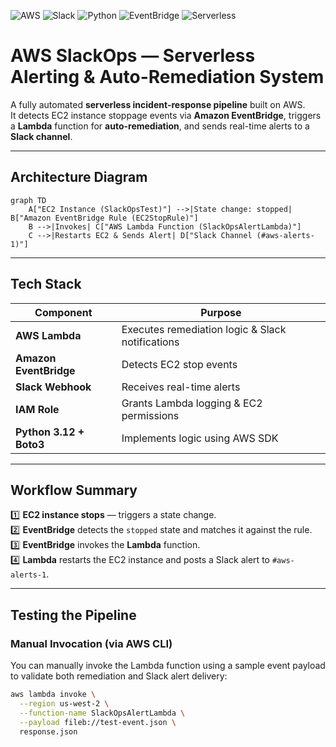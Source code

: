 ![AWS](https://img.shields.io/badge/AWS-Lambda-orange?logo=amazon-aws)
![Slack](https://img.shields.io/badge/Slack-Integration-blue?logo=slack)
![Python](https://img.shields.io/badge/Python-3.12-blue?logo=python)
![EventBridge](https://img.shields.io/badge/EventBridge-Triggered-purple)
![Serverless](https://img.shields.io/badge/Serverless-Automation-success)

# AWS SlackOps — Serverless Alerting & Auto-Remediation System

A fully automated **serverless incident-response pipeline** built on AWS.  
It detects EC2 instance stoppage events via **Amazon EventBridge**, triggers a **Lambda** function for **auto-remediation**, and sends real-time alerts to a **Slack channel**.

---

## Architecture Diagram

```mermaid
graph TD
    A["EC2 Instance (SlackOpsTest)"] -->|State change: stopped| B["Amazon EventBridge Rule (EC2StopRule)"]
    B -->|Invokes| C["AWS Lambda Function (SlackOpsAlertLambda)"]
    C -->|Restarts EC2 & Sends Alert| D["Slack Channel (#aws-alerts-1)"]
```

---

## Tech Stack

| Component               | Purpose                                          |
| ----------------------- | ------------------------------------------------ |
| **AWS Lambda**          | Executes remediation logic & Slack notifications |
| **Amazon EventBridge**  | Detects EC2 stop events                          |
| **Slack Webhook**       | Receives real-time alerts                        |
| **IAM Role**            | Grants Lambda logging & EC2 permissions          |
| **Python 3.12 + Boto3** | Implements logic using AWS SDK                   |

---

## Workflow Summary

1️⃣ **EC2 instance stops** — triggers a state change.  
2️⃣ **EventBridge** detects the `stopped` state and matches it against the rule.  
3️⃣ **EventBridge** invokes the **Lambda** function.  
4️⃣ **Lambda** restarts the EC2 instance and posts a Slack alert to `#aws-alerts-1`.  

---

## Testing the Pipeline

### Manual Invocation (via AWS CLI)
You can manually invoke the Lambda function using a sample event payload to validate both remediation and Slack alert delivery:

````bash
aws lambda invoke \
  --region us-west-2 \
  --function-name SlackOpsAlertLambda \
  --payload fileb://test-event.json \
  response.json
